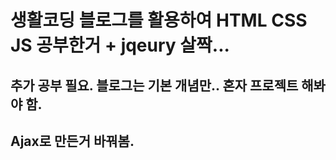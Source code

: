 # 생활코딩 블로그를 활용하여 HTML CSS JS 공부한거 + jqeury 살짝...

## 추가 공부 필요. 블로그는 기본 개념만.. 혼자 프로젝트 해봐야 함.


## Ajax로 만든거 바꿔봄.
